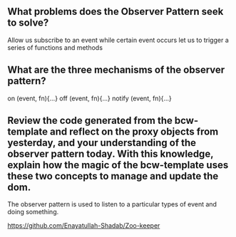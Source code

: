 ## What problems does the Observer Pattern seek to solve?
Allow us subscribe to an event while certain event occurs let us to trigger a series of functions and methods

## What are the three mechanisms of the observer pattern?
on (event, fn){...}
off (event, fn){...}
notify (event, fn){...}

## Review the code generated from the bcw-template and reflect on the proxy objects from yesterday, and your understanding of the observer pattern today. With this knowledge, explain how the magic of the bcw-template uses these two concepts to manage and update the dom.
The observer pattern is used to listen to a particular types of event and doing something.

https://github.com/Enayatullah-Shadab/Zoo-keeper
